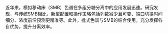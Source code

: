 

近年来，模拟移动床（SMB）色谱在多组分糖分离中的应用发展迅速。研究发现，与传统SMB相比，新型配置和操作策略包括列数减少且可变、端口切换时间细分、浓度前沿预测更精准等。此外，批式色谱与SMB的结合使用，充分发挥各自优势，提升分离效率。